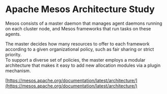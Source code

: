 # Apache Mesos Architecture Study

Mesos consists of a master daemon that manages agent daemons running on each cluster node, and Mesos frameworks that run tasks on these agents.

The master decides how many resources to offer to each framework according to a given organizational policy, such as fair sharing or strict priority.  
To support a diverse set of policies, the master employs a modular architecture that makes it easy to add new allocation modules via a plugin mechanism.

[https://mesos.apache.org/documentation/latest/architecture/](https://mesos.apache.org/documentation/latest/architecture/)
